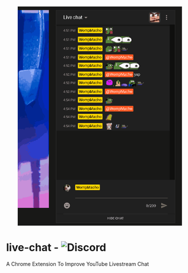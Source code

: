 <p align="center">
  <img width="443" height="592" src="/src/assets/gif/emotesMenu.gif">
</p>

# live-chat  -  ![Discord](https://img.shields.io/discord/238458588169895937?label=Discord&style=plastic)


A Chrome Extension To Improve YouTube Livestream Chat

